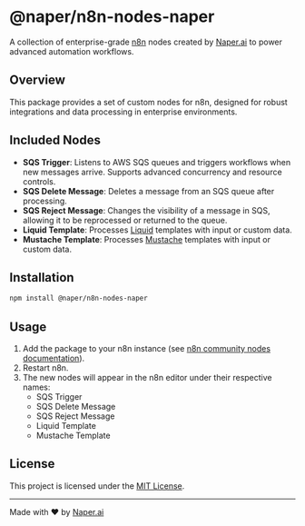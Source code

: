# @naper/n8n-nodes-naper

A collection of enterprise-grade [n8n](https://n8n.io) nodes created by [Naper.ai](https://naper.ai) to power advanced automation workflows.

## Overview

This package provides a set of custom nodes for n8n, designed for robust integrations and data processing in enterprise environments.

## Included Nodes

- **SQS Trigger**: Listens to AWS SQS queues and triggers workflows when new messages arrive. Supports advanced concurrency and resource controls.
- **SQS Delete Message**: Deletes a message from an SQS queue after processing.
- **SQS Reject Message**: Changes the visibility of a message in SQS, allowing it to be reprocessed or returned to the queue.
- **Liquid Template**: Processes [Liquid](https://shopify.github.io/liquid/) templates with input or custom data.
- **Mustache Template**: Processes [Mustache](https://mustache.github.io/) templates with input or custom data.

## Installation

```bash
npm install @naper/n8n-nodes-naper
```

## Usage

1. Add the package to your n8n instance (see [n8n community nodes documentation](https://docs.n8n.io/integrations/community-nodes/installation/)).
2. Restart n8n.
3. The new nodes will appear in the n8n editor under their respective names:
   - SQS Trigger
   - SQS Delete Message
   - SQS Reject Message
   - Liquid Template
   - Mustache Template

## License

This project is licensed under the [MIT License](./LICENSE).

---

Made with ❤️ by [Naper.ai](https://naper.ai) 